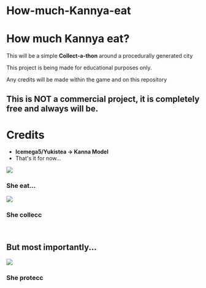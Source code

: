# How-much-Kannya-eat
<h1>How much Kannya eat?</h1>
<p>This will be a simple <b>Collect-a-thon</b> around a procedurally generated city</p>
<p>This project is being made for educational purposes only.</p>
<p>Any credits will be made within the game and on this repository</p>

<h2>This is <b>NOT</b> a commercial project, it is completely free and always will be.</h2>

<h1>Credits</h1>
<ul>
  <li><b>Icemega5/Yukistea -> Kanna Model</b></li>
  <li>That's it for now...</li>
</ul>



<img src="https://i.imgur.com/k0ueMCG.gif"/>
<h3><b>She eat...</b></h3>

<img src="https://i.ytimg.com/vi/YOoaozFagZQ/maxresdefault.jpg"/>
<h3><b>She collecc</b></h3>
<br>
<h2><b>But most importantly...</b></h2>

<img src="https://i.pinimg.com/originals/bc/07/c6/bc07c6158733986ca5c8d4ace508a2ae.png"/>
<h3><b>She protecc</b></h3>
